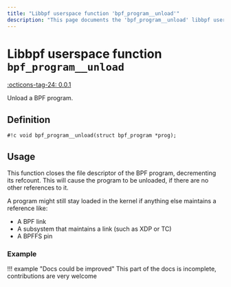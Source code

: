```yaml
---
title: "Libbpf userspace function 'bpf_program__unload'"
description: "This page documents the 'bpf_program__unload' libbpf userspace function, including its definition, usage, and examples."
---
```

# Libbpf userspace function `bpf_program__unload`

<!-- [LIBBPF_TAG] -->
[:octicons-tag-24: 0.0.1](https://github.com/libbpf/libbpf/releases/tag/v0.0.1)
<!-- [/LIBBPF_TAG] -->

Unload a BPF program.

## Definition

`#!c void bpf_program__unload(struct bpf_program *prog);`

## Usage

This function closes the file descriptor of the BPF program, decrementing its refcount. This will cause the program to be unloaded, if there are no other references to it.

A program might still stay loaded in the kernel if anything else maintains a reference like:

* A BPF link
* A subsystem that maintains a link (such as XDP or TC)
* A BPFFS pin

### Example

!!! example "Docs could be improved"
    This part of the docs is incomplete, contributions are very welcome
